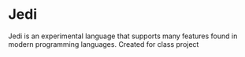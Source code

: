 # Jedi
Jedi is an experimental language that supports many features found in modern programming languages. Created for class project
